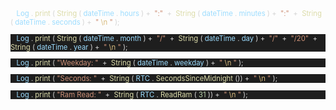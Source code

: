 <p style="background:#1E1E1Ef; font-size: 8.5pt;">
    <span style='color:#D4D4D4'>&nbsp;&nbsp;</span>
    <span style='color:#9CDCFE'>Log</span>
    <span style='color:#D4D4D4'>.</span>
    <span style='color:#DCDCAA'>print</span>
    <span style='color:#D4D4D4'>(</span>
    <span style='color:#DCDCAA'>String</span>
    <span style='color:#D4D4D4'>(</span>
    <span style='color:#9CDCFE'>dateTime</span>
    <span style='color:#D4D4D4'>.</span>
    <span style='color:#9CDCFE'>hours</span>
    <span style='color:#D4D4D4'>)&nbsp;+&nbsp;</span>
    <span style='color:#CE9178'>&quot;:&quot;</span>
    <span style='color:#D4D4D4'>&nbsp;+&nbsp;</span>
    <span style='color:#DCDCAA'>String</span>
    <span style='color:#D4D4D4'>(</span>
    <span style='color:#9CDCFE'>dateTime</span>
    <span style='color:#D4D4D4'>.</span>
    <span style='color:#9CDCFE'>minutes</span>
    <span style='color:#D4D4D4'>)&nbsp;+&nbsp;</span>
    <span style='color:#CE9178'>&quot;:&quot;</span>
    <span style='color:#D4D4D4'>&nbsp;+&nbsp;</span>
    <span style='color:#DCDCAA'>String</span>
    <span style='color:#D4D4D4'>(</span>
    <span style='color:#9CDCFE'>dateTime</span>
    <span style='color:#D4D4D4'>.</span>
    <span style='color:#9CDCFE'>seconds</span>
    <span style='color:#D4D4D4'>)&nbsp;+&nbsp;</span>
    <span style='color:#CE9178'>&quot;</span>
    <span style='color:#D7BA7D'>\n</span>
    <span style='color:#CE9178'>&quot;</span>
    <span style='color:#D4D4D4'>);</span>
</p>
<p style="background:#1E1E1E; font-size: 8.5pt;">
    <span style='color:#D4D4D4;'>&nbsp;&nbsp;</span>
    <span style='color:#9CDCFE;'>Log</span>
    <span style='color:#D4D4D4;'>.</span>
    <span style='color:#DCDCAA;'>print</span>
    <span style='color:#D4D4D4;'>(</span>
    <span style='color:#DCDCAA;'>String</span>
    <span style='color:#D4D4D4;'>(</span>
    <span style='color:#9CDCFE;'>dateTime</span>
    <span style='color:#D4D4D4;'>.</span>
    <span style='color:#9CDCFE;'>month</span>
    <span style='color:#D4D4D4;'>)&nbsp;+&nbsp;</span>
    <span style='color:#CE9178;'>&quot;/&quot;</span>
    <span style='color:#D4D4D4;'>&nbsp;+&nbsp;</span>
    <span style='color:#DCDCAA;'>String</span>
    <span style='color:#D4D4D4;'>(</span>
    <span style='color:#9CDCFE;'>dateTime</span>
    <span style='color:#D4D4D4;'>.</span>
    <span style='color:#9CDCFE;'>day</span>
    <span style='color:#D4D4D4;'>)&nbsp;+&nbsp;</span>
    <span style='color:#CE9178;'>&quot;/&quot;</span>
    <span style='color:#D4D4D4;'>&nbsp;+&nbsp;</span>
    <span style='color:#CE9178;'>&quot;/20&quot;</span>
    <span style='color:#D4D4D4;'>&nbsp;+&nbsp;</span>
    <span style='color:#DCDCAA;'>String</span>
    <span style='color:#D4D4D4;'>(</span>
    <span style='color:#9CDCFE;'>dateTime</span>
    <span style='color:#D4D4D4;'>.</span>
    <span style='color:#9CDCFE;'>year</span>
    <span style='color:#D4D4D4;'>)&nbsp;+&nbsp;</span>
    <span style='color:#CE9178;'>&quot;</span>
    <span style='color:#D7BA7D;'>\n</span>
    <span style='color:#CE9178;'>&quot;</span>
    <span style='color:#D4D4D4;'>);</span>
</p>
<p style='background:#1E1E1E; font-size: 8.5pt;'>
    <span style='color:#D4D4D4;'>&nbsp;&nbsp;</span>
    <span style='color:#9CDCFE;'>Log</span>
    <span style='color:#D4D4D4;'>.</span>
    <span style='color:#DCDCAA;'>print</span>
    <span style='color:#D4D4D4;'>(</span>
    <span style='color:#CE9178;'>&quot;Weekday:&nbsp;&quot;</span>
    <span style='color:#D4D4D4;'>&nbsp;+&nbsp;</span>
    <span style='color:#DCDCAA;'>String</span>
    <span style='color:#D4D4D4;'>(</span>
    <span style='color:#9CDCFE;'>dateTime</span>
    <span style='color:#D4D4D4;'>.</span>
    <span style='color:#9CDCFE;'>weekday</span>
    <span style='color:#D4D4D4;'>)&nbsp;+&nbsp;</span>
    <span style='color:#CE9178;'>&quot;</span>
    <span style='color:#D7BA7D;'>\n</span>
    <span style='color:#CE9178;'>&quot;</span>
    <span style='color:#D4D4D4;'>);</span>
</p>
<p style='background:#1E1E1E; font-size: 8.5pt;'>
    <span style='color:#D4D4D4;'>&nbsp;&nbsp;</span>
    <span style='color:#9CDCFE;'>Log</span>
    <span style='color:#D4D4D4;'>.</span>
    <span style='color:#DCDCAA;'>print</span>
    <span style='color:#D4D4D4;'>(</span>
    <span style='color:#CE9178;'>&quot;Seconds:&nbsp;&quot;</span>
    <span style='color:#D4D4D4;'>&nbsp;+&nbsp;</span>
    <span style='color:#DCDCAA;'>String</span>
    <span style='color:#D4D4D4;'>(</span>
    <span style='color:#9CDCFE;'>RTC</span>
    <span style='color:#D4D4D4;'>.</span>
    <span style='color:#DCDCAA;'>SecondsSinceMidnight</span>
    <span style='color:#D4D4D4;'>())&nbsp;+&nbsp;</span>
    <span style='color:#CE9178;'>&quot;</span>
    <span style='color:#D7BA7D;'>\n</span>
    <span style='color:#CE9178;'>&quot;</span>
    <span style='color:#D4D4D4;'>);</span>
</p>
<p style='background:#1E1E1E; font-size: 8.5pt;'>
    <span style='color:#D4D4D4;'>&nbsp;&nbsp;</span>
    <span style='color:#9CDCFE;'>Log</span>
    <span style='color:#D4D4D4;'>.</span>
    <span style='color:#DCDCAA;'>print</span>
    <span style='color:#D4D4D4;'>(</span>
    <span style='color:#CE9178;'>&quot;Ram&nbsp;Read:&nbsp;&quot;</span>
    <span style='color:#D4D4D4;'>&nbsp;+&nbsp;</span>
    <span style='color:#DCDCAA;'>String</span>
    <span style='color:#D4D4D4;'>(</span>
    <span style='color:#9CDCFE;'>RTC</span>
    <span style='color:#D4D4D4;'>.</span>
    <span style='color:#DCDCAA;'>ReadRam</span>
    <span style='color:#D4D4D4;'>(</span>
    <span style='color:#B5CEA8;'>31</span>
    <span style='color:#D4D4D4;'>))&nbsp;+&nbsp;</span>
    <span style='color:#CE9178;'>&quot;</span>
    <span style='color:#D7BA7D;'>\n</span>
    <span style='color:#CE9178;'>&quot;</span>
    <span style='color:#D4D4D4;'>);</span></p>
</p>